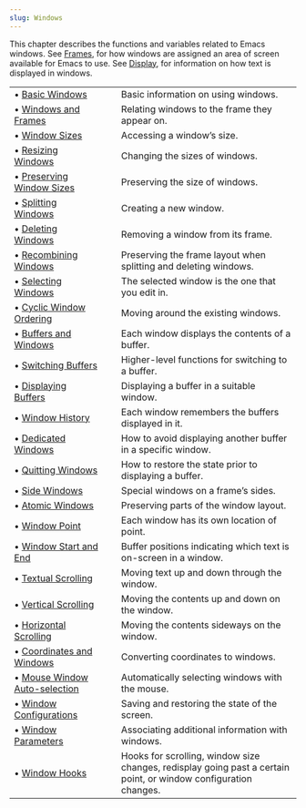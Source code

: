 ```yaml
---
slug: Windows
---
```


This chapter describes the functions and variables related to Emacs windows. See [Frames](Frames), for how windows are assigned an area of screen available for Emacs to use. See [Display](Display), for information on how text is displayed in windows.

|                                                                  |    |                                                                                                                  |
| :--------------------------------------------------------------- | -- | :--------------------------------------------------------------------------------------------------------------- |
| • [Basic Windows](Basic-Windows)                                 |    | Basic information on using windows.                                                                              |
| • [Windows and Frames](Windows-and-Frames)                       |    | Relating windows to the frame they appear on.                                                                    |
| • [Window Sizes](Window-Sizes)                                   |    | Accessing a window’s size.                                                                                       |
| • [Resizing Windows](Resizing-Windows)                           |    | Changing the sizes of windows.                                                                                   |
| • [Preserving Window Sizes](Preserving-Window-Sizes)             |    | Preserving the size of windows.                                                                                  |
| • [Splitting Windows](Splitting-Windows)                         |    | Creating a new window.                                                                                           |
| • [Deleting Windows](Deleting-Windows)                           |    | Removing a window from its frame.                                                                                |
| • [Recombining Windows](Recombining-Windows)                     |    | Preserving the frame layout when splitting and deleting windows.                                                 |
| • [Selecting Windows](Selecting-Windows)                         |    | The selected window is the one that you edit in.                                                                 |
| • [Cyclic Window Ordering](Cyclic-Window-Ordering)               |    | Moving around the existing windows.                                                                              |
| • [Buffers and Windows](Buffers-and-Windows)                     |    | Each window displays the contents of a buffer.                                                                   |
| • [Switching Buffers](Switching-Buffers)                         |    | Higher-level functions for switching to a buffer.                                                                |
| • [Displaying Buffers](Displaying-Buffers)                       |    | Displaying a buffer in a suitable window.                                                                        |
| • [Window History](Window-History)                               |    | Each window remembers the buffers displayed in it.                                                               |
| • [Dedicated Windows](Dedicated-Windows)                         |    | How to avoid displaying another buffer in a specific window.                                                     |
| • [Quitting Windows](Quitting-Windows)                           |    | How to restore the state prior to displaying a buffer.                                                           |
| • [Side Windows](Side-Windows)                                   |    | Special windows on a frame’s sides.                                                                              |
| • [Atomic Windows](Atomic-Windows)                               |    | Preserving parts of the window layout.                                                                           |
| • [Window Point](Window-Point)                                   |    | Each window has its own location of point.                                                                       |
| • [Window Start and End](Window-Start-and-End)                   |    | Buffer positions indicating which text is on-screen in a window.                                                 |
| • [Textual Scrolling](Textual-Scrolling)                         |    | Moving text up and down through the window.                                                                      |
| • [Vertical Scrolling](Vertical-Scrolling)                       |    | Moving the contents up and down on the window.                                                                   |
| • [Horizontal Scrolling](Horizontal-Scrolling)                   |    | Moving the contents sideways on the window.                                                                      |
| • [Coordinates and Windows](Coordinates-and-Windows)             |    | Converting coordinates to windows.                                                                               |
| • [Mouse Window Auto-selection](Mouse-Window-Auto_002dselection) |    | Automatically selecting windows with the mouse.                                                                  |
| • [Window Configurations](Window-Configurations)                 |    | Saving and restoring the state of the screen.                                                                    |
| • [Window Parameters](Window-Parameters)                         |    | Associating additional information with windows.                                                                 |
| • [Window Hooks](Window-Hooks)                                   |    | Hooks for scrolling, window size changes, redisplay going past a certain point, or window configuration changes. |
